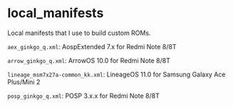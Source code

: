 # local_manifests
Local manifests that I use to build custom ROMs.

`aex_ginkgo_q.xml`: AospExtended 7.x for Redmi Note 8/8T

`arrow_ginkgo_q.xml`: ArrowOS 10.0 for Redmi Note 8/8T

`lineage_msm7x27a-common_kk.xml`: LineageOS 11.0 for Samsung Galaxy Ace Plus/Mini 2

`posp_ginkgo_q.xml`: POSP 3.x.x for Redmi Note 8/8T

